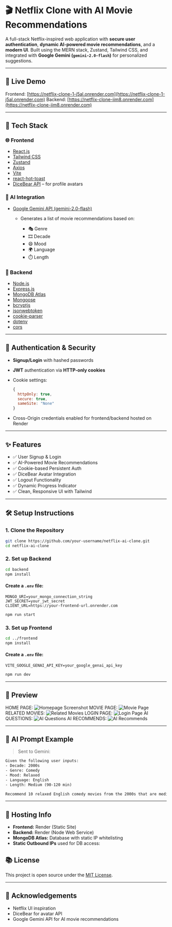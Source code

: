 # 🎬 Netflix Clone with AI Movie Recommendations

A full-stack Netflix-inspired web application with **secure user authentication**, **dynamic AI-powered movie recommendations**, and a **modern UI**. Built using the MERN stack, Zustand, Tailwind CSS, and integrated with **Google Gemini (`gemini-2.0-flash`)** for personalized suggestions.

---

## 🚀 Live Demo

Frontend: [https://netflix-clone-1-j5al.onrender.com](https://netflix-clone-1-j5al.onrender.com)
Backend: [https://netflix-clone-iim8.onrender.com](https://netflix-clone-iim8.onrender.com)

---

## 🧰 Tech Stack

### 🌐 Frontend

* [React.js](https://react.dev/)
* [Tailwind CSS](https://tailwindcss.com/)
* [Zustand](https://github.com/pmndrs/zustand)
* [Axios](https://axios-http.com/)
* [Vite](https://vitejs.dev/)
* [react-hot-toast](https://react-hot-toast.com/)
* [DiceBear API](https://www.dicebear.com/) – for profile avatars

### 🧠 AI Integration

* [Google Gemini API (gemini-2.0-flash)](https://ai.google.dev/)

  * Generates a list of movie recommendations based on:

    * 🎭 Genre
    * 🎞️ Decade
    * 😄 Mood
    * 🌍 Language
    * ⏱️ Length

### 🔐 Backend

* [Node.js](https://nodejs.org/)
* [Express.js](https://expressjs.com/)
* [MongoDB Atlas](https://www.mongodb.com/cloud/atlas)
* [Mongoose](https://mongoosejs.com/)
* [bcryptjs](https://github.com/dcodeIO/bcrypt.js)
* [jsonwebtoken](https://github.com/auth0/node-jsonwebtoken)
* [cookie-parser](https://github.com/expressjs/cookie-parser)
* [dotenv](https://github.com/motdotla/dotenv)
* [cors](https://github.com/expressjs/cors)

---

## 🔐 Authentication & Security

* **Signup/Login** with hashed passwords
* **JWT** authentication via **HTTP-only cookies**
* Cookie settings:

  ```js
  {
    httpOnly: true,
    secure: true,
    sameSite: "None"
  }
  ```
* Cross-Origin credentials enabled for frontend/backend hosted on Render

---

## ✨ Features

* ✅ User Signup & Login
* ✅ AI-Powered Movie Recommendations
* ✅ Cookie-based Persistent Auth
* ✅ DiceBear Avatar Integration
* ✅ Logout Functionality
* ✅ Dynamic Progress Indicator
* ✅ Clean, Responsive UI with Tailwind

---

## 🛠️ Setup Instructions

### 1. Clone the Repository

```bash
git clone https://github.com/your-username/netflix-ai-clone.git
cd netflix-ai-clone
```

### 2. Set up Backend

```bash
cd backend
npm install
```

#### Create a `.env` file:

```
MONGO_URI=your_mongo_connection_string
JWT_SECRET=your_jwt_secret
CLIENT_URL=https://your-frontend-url.onrender.com
```

```bash
npm run start
```

### 3. Set up Frontend

```bash
cd ../frontend
npm install
```

#### Create a `.env` file:

```
VITE_GOOGLE_GENAI_API_KEY=your_google_genai_api_key
```

```bash
npm run dev
```

---

## 📸 Preview

HOME PAGE:
![Homepage Screenshot](frontend/src/screenshots/homepage.png)
MOVIE PAGE:
![Movie Page](frontend/src/screenshots/movie_page.png)
RELATED MOVIES:
![Related Movies](frontend/src/screenshots/related_movies.png)
LOGIN PAGE:
![Login Page](frontend/src/screenshots/login.png)
AI QUESTIONS:
![AI Questions](frontend/src/screenshots/ai_questions.png)
AI RECOMMENDS:
![AI Recommends](frontend/src/screenshots/ai_recommends.png)

---

## 🧠 AI Prompt Example

> Sent to Gemini:

```txt
Given the following user inputs:
- Decade: 2000s
- Genre: Comedy
- Mood: Relaxed
- Language: English
- Length: Medium (90-120 min)

Recommend 10 relaxed English comedy movies from the 2000s that are medium length. Return the list as a plain JSON array of movie titles only, no extra text or formatting.
```

---

## 📆 Hosting Info

* **Frontend:** Render (Static Site)
* **Backend:** Render (Node Web Service)
* **MongoDB Atlas:** Database with static IP whitelisting
* **Static Outbound IPs** used for DB access:


## 📚 License

This project is open source under the [MIT License](LICENSE).

---

## 🙌 Acknowledgements

* Netflix UI inspiration
* DiceBear for avatar API
* Google Gemini API for AI movie recommendations

